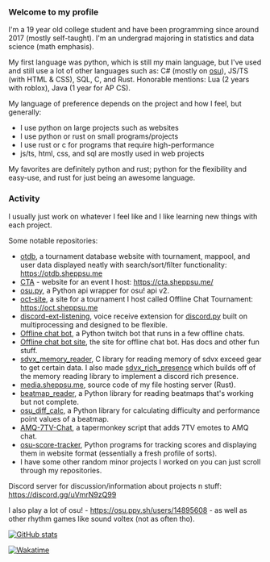 ### Welcome to my profile

I'm a 19 year old college student and have been programming since around 2017 (mostly self-taught). I'm an undergrad majoring in statistics and data science (math emphasis).

My first language was python, which is still my main language, but I've used and still use a lot of other languages such as: C# (mostly on [osu](https://github.com/ppy/osu)), JS/TS (with HTML & CSS), SQL, C, and Rust. Honorable mentions: Lua (2 years with roblox), Java (1 year for AP CS).

My language of preference depends on the project and how I feel, but generally:
- I use python on large projects such as websites
- I use python or rust on small programs/projects
- I use rust or c for programs that require high-performance
- js/ts, html, css, and sql are mostly used in web projects

My favorites are definitely python and rust; python for the flexibility and easy-use, and rust for just being an awesome language.

### Activity

I usually just work on whatever I feel like and I like learning new things with each project.

Some notable repositories:
 - [otdb](https://github.com/Sheppsu/otdb), a tournament database website with tournament, mappool, and user data displayed neatly with search/sort/filter functionality: https://otdb.sheppsu.me
 - [CTA](https://github.com/sheppsu/achievement-hunt-site) - website for an event I host: https://cta.sheppsu.me/
 - [osu.py](https://github.com/Sheppsu/osu.py), a Python api wrapper for osu! api v2.
 - [oct-site](https://github.com/Sheppsu/oct-site), a site for a tournament I host called Offline Chat Tournament: https://oct.sheppsu.me
 - [discord-ext-listening](https://github.com/Sheppsu/discord-ext-listening), voice receive extension for [discord.py](https://github.com/rapptz/discord.py) built on multiprocessing and designed to be flexible.
 - [Offline chat bot](https://github.com/Sheppsu/offlinechatbot), a Python twitch bot that runs in a few offline chats.
 - [Offline chat bot site](https://github.com/Sheppsu/offlinechatbot-site), the site for offline chat bot. Has docs and other fun stuff.
 - [sdvx_memory_reader](https://github.com/Sheppsu/sdvx_memory_reader), C library for reading memory of sdvx exceed gear to get certain data. I also made [sdvx_rich_presence](https://github.com/Sheppsu/sdvx_rich_presence) which builds off of the memory reading library to implement a discord rich presence.
 - [media.sheppsu.me](https://media.sheppsu.me), source code of my file hosting server (Rust).
 - [beatmap_reader](https://github.com/Sheppsu/beatmap_reader), a Python library for reading beatmaps that's working but not complete.
 - [osu_diff_calc](https://github.com/Sheppsu/osu_diff_calc), a Python library for calculating difficulty and performance point values of a beatmap.
 - [AMQ-7TV-Chat](https://github.com/Sheppsu/AMQ-7TV-Chat), a tapermonkey script that adds 7TV emotes to AMQ chat.
 - [osu-score-tracker](https://github.com/Sheppsu/osu-score-tracker), Python programs for tracking scores and displaying them in website format (essentially a fresh profile of sorts).
 - I have some other random minor projects I worked on you can just scroll through my repositories.
 
Discord server for discussion/information about projects n stuff: https://discord.gg/uVmrN9zQ99 
 
I also play a lot of osu! - https://osu.ppy.sh/users/14895608 - as well as other rhythm games like sound voltex (not as often tho). 

[![GitHub stats](https://github-readme-stats.vercel.app/api?username=Sheppsu&show_icons=true&theme=maroongold)]((https://github.com/anuraghazra/github-readme-stats))

[![Wakatime](https://github-readme-stats.vercel.app/api/wakatime?username=Sheppsu&theme=maroongold&layout=compact&custom_title=Weekly%20stats)](https://github.com/anuraghazra/github-readme-stats)
